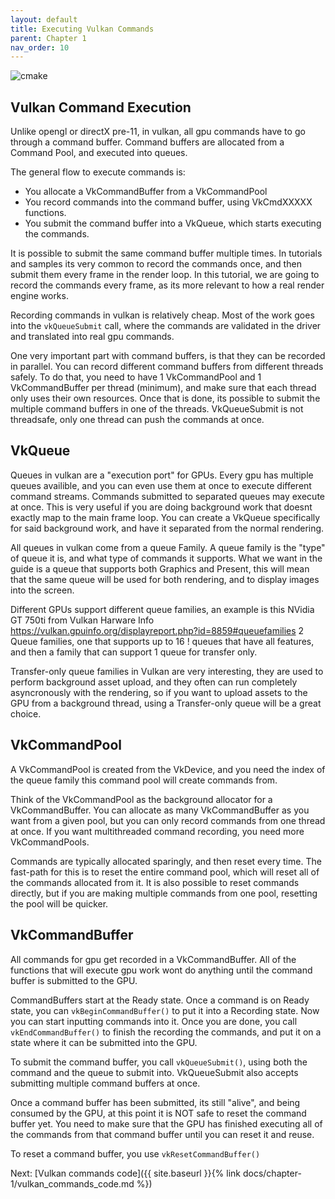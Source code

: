 ```yaml
---
layout: default
title: Executing Vulkan Commands
parent: Chapter 1
nav_order: 10
---
```



![cmake]({{site.baseurl}}/diagrams/vkcommands.png)



## Vulkan Command Execution
Unlike opengl or directX pre-11, in vulkan, all gpu commands have to go through a command buffer.
Command buffers are allocated from a Command Pool, and executed into queues.

The general flow to execute commands is:
- You allocate a VkCommandBuffer from a VkCommandPool
- You record commands into the command buffer, using VkCmdXXXXX functions.
- You submit the command buffer into a VkQueue, which starts executing the commands.

It is possible to submit the same command buffer multiple times. In tutorials and samples its very common to record the commands once, and then submit them every frame in the render loop.
In this tutorial, we are going to record the commands every frame, as its more relevant to how a real render engine works.

Recording commands in vulkan is relatively cheap. Most of the work goes into the `vkQueueSubmit` call, where the commands are validated in the driver and translated into real gpu commands.

One very important part with command buffers, is that they can be recorded in parallel. You can record different command buffers from different threads safely. To do that, you need to have 1 VkCommandPool and 1 VkCommandBuffer per thread (minimum), and make sure that each thread only uses their own resources. Once that is done, its possible to submit the multiple command buffers in one of the threads. VkQueueSubmit is not threadsafe, only one thread can push the commands at once. 

## VkQueue
Queues in vulkan are a "execution port" for GPUs. Every gpu has multiple queues availible, and you can even use them at once to execute different command streams. Commands submitted to separated queues may execute at once. This is very useful if you are doing background work that doesnt exactly map to the main frame loop. You can create a VkQueue specifically for said background work, and have it separated from the normal rendering.

All queues in vulkan come from a queue Family. A queue family is the "type" of queue it is, and what type of commands it supports. What we want in the guide is a queue that supports both Graphics and Present, this will mean that the same queue will be used for both rendering, and to display images into the screen.

Different GPUs support different queue families, an example is this NVidia GT 750ti from Vulkan Harware Info <https://vulkan.gpuinfo.org/displayreport.php?id=8859#queuefamilies>
2 Queue families, one that supports  up to 16 ! queues that have all features, and then a family that can support 1 queue for transfer only.

Transfer-only queue families in Vulkan are very interesting, they are used to perform background asset upload, and they often can run completely asyncronously with the rendering, so if you want to upload assets to the GPU from a background thread, using a Transfer-only queue will be a great choice.


## VkCommandPool
A VkCommandPool is created from the VkDevice, and you need the index of the queue family this command pool will create commands from.

Think of the VkCommandPool as the background allocator for a VkCommandBuffer. You can allocate as many VkCommandBuffer as you want from a given pool, but you can only record commands from one thread at once. If you want multithreaded command recording, you need more VkCommandPools.

Commands are typically allocated sparingly, and then reset every time. The fast-path for this is to reset the entire command pool, which will reset all of the commands allocated from it. It is also possible to reset commands directly, but if you are making multiple commands from one pool, resetting the pool will be quicker.

## VkCommandBuffer

All commands for gpu get recorded in a VkCommandBuffer. All of the functions that will execute gpu work wont do anything until the command buffer is submitted to the GPU. 

CommandBuffers start at the Ready state. Once a command is on Ready state, you can `vkBeginCommandBuffer()` to put it into a Recording state. Now you can start inputting commands into it.
Once you are done, you call `vkEndCommandBuffer()` to finish the recording the commands, and put it on a state where it can be submitted into the GPU.

To submit the command buffer, you call `vkQueueSubmit()`, using both the command and the queue to submit into. VkQueueSubmit also accepts submitting multiple command buffers at once.

Once a command buffer has been submitted, its still "alive", and being consumed by the GPU, at this point it is NOT safe to reset the command buffer yet. You need to make sure that the GPU has finished executing all of the commands from that command buffer until you can reset it and reuse.

To reset a command buffer, you use `vkResetCommandBuffer()`

Next: [Vulkan commands code]({{ site.baseurl }}{% link docs/chapter-1/vulkan_commands_code.md %})